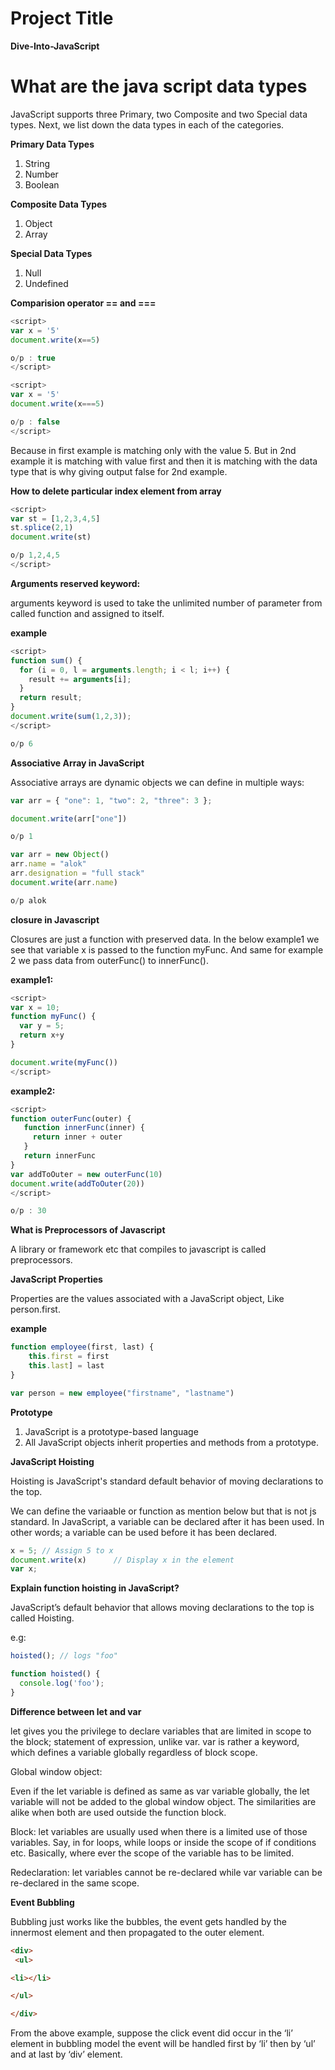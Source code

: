 # Project Title
**Dive-Into-JavaScript**

# What are the java script data types

JavaScript supports three Primary, two Composite and two Special data types. Next, we list down the data types in each of the categories.

**Primary Data Types**
  1. String
  2. Number
  3. Boolean

**Composite Data Types**
  1. Object
  2. Array
  
**Special Data Types**
  1. Null
  2. Undefined

**Comparision operator == and ===**

```javascript
<script>
var x = '5'
document.write(x==5)

o/p : true
</script>
```

```javascript
<script>
var x = '5'
document.write(x===5)

o/p : false
</script>
```

Because in first example is matching only with the value 5. But in 2nd example it is matching with value first and then it is matching with the data type that is why giving output false for 2nd example.



**How to delete particular index element from array**

```javascript
<script>
var st = [1,2,3,4,5]
st.splice(2,1)
document.write(st)

o/p 1,2,4,5
</script>
```


**Arguments reserved keyword:**

arguments keyword is used to take the unlimited number of parameter from called function and assigned to itself.

**example**

```javascript
<script>
function sum() {
  for (i = 0, l = arguments.length; i < l; i++) {
    result += arguments[i];
  }
  return result;
}
document.write(sum(1,2,3));
</script>

o/p 6
```


**Associative Array in JavaScript**

Associative arrays are dynamic objects we can define in multiple ways:

```javascript
var arr = { "one": 1, "two": 2, "three": 3 };

document.write(arr["one"])

o/p 1
```

```javascript
var arr = new Object()
arr.name = "alok"
arr.designation = "full stack"
document.write(arr.name)

o/p alok
```



**closure in Javascript**

Closures are just a function with preserved data. In the below example1 we see that variable x is passed to the function myFunc. And same for example 2 we pass data from outerFunc() to innerFunc().


**example1:**


```javascript
<script>
var x = 10;
function myFunc() {
  var y = 5;
  return x+y
}

document.write(myFunc())
</script>
```


**example2:**

```javascript
<script>
function outerFunc(outer) {
   function innerFunc(inner) {
     return inner + outer
   }
   return innerFunc
}
var addToOuter = new outerFunc(10)
document.write(addToOuter(20))
</script>

o/p : 30

```


**What is Preprocessors of Javascript**

A library or framework etc that compiles to javascript is called preprocessors.


**JavaScript Properties**


Properties are the values associated with a JavaScript object, Like person.first.

**example**


```javascript
function employee(first, last) {
    this.first = first
    this.last] = last
}

var person = new employee("firstname", "lastname")

```


**Prototype**

1. JavaScript is a prototype-based language
2. All JavaScript objects inherit properties and methods from a prototype.


**JavaScript Hoisting**


Hoisting is JavaScript's standard default behavior of moving declarations to the top.

We can define the variaable or function as mention below but that is not js standard.
In JavaScript, a variable can be declared after it has been used.
In other words; a variable can be used before it has been declared.

``` javascript
x = 5; // Assign 5 to x
document.write(x)      // Display x in the element
var x;
```
**Explain function hoisting in JavaScript?**

JavaScript’s default behavior that allows moving declarations to the top is called Hoisting.

e.g:
``` javascript
hoisted(); // logs "foo"

function hoisted() {
  console.log('foo');
}
```

**Difference between let and var**

let gives you the privilege to declare variables that are limited in scope to the block; statement of expression, unlike var. var is rather a keyword, which defines a variable globally regardless of block scope.

Global window object:

Even if the let variable is defined as same as var variable globally, the let variable will not be added to the global window object. The similarities are alike when both are used outside the function block.

Block: let variables are usually used when there is a limited use of those variables. Say, in for loops, while loops or inside the scope of if conditions etc. Basically, where ever the scope of the variable has to be limited.

Redeclaration: let variables cannot be re-declared while var variable can be re-declared in the same scope.



**Event Bubbling**

Bubbling just works like the bubbles, the event gets handled by the innermost element and then propagated to the outer element.

``` html
<div>
 <ul>

<li></li>

</ul>

</div>
```
From the above example, suppose the click event did occur in the ‘li’ element in bubbling model the event will be handled first by ‘li’ then by ‘ul’ and at last by ‘div’ element.




  